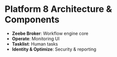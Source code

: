 # Platform 8 Architecture & Components

- **Zeebe Broker**: Workflow engine core
- **Operate**: Monitoring UI
- **Tasklist**: Human tasks
- **Identity & Optimize**: Security & reporting
